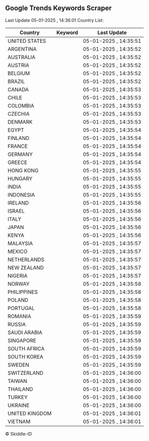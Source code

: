 
## Google Trends Keywords Scraper

Last Update 05-01-2025 , 14:36:01
Country List:

| Country | Keyword | Last Update |
| --- | --- | --- |
| UNITED STATES |  | 05-01-2025 , 14:35:51 |
| ARGENTINA |  | 05-01-2025 , 14:35:52 |
| AUSTRALIA |  | 05-01-2025 , 14:35:52 |
| AUSTRIA |  | 05-01-2025 , 14:35:52 |
| BELGIUM |  | 05-01-2025 , 14:35:52 |
| BRAZIL |  | 05-01-2025 , 14:35:52 |
| CANADA |  | 05-01-2025 , 14:35:53 |
| CHILE |  | 05-01-2025 , 14:35:53 |
| COLOMBIA |  | 05-01-2025 , 14:35:53 |
| CZECHIA |  | 05-01-2025 , 14:35:53 |
| DENMARK |  | 05-01-2025 , 14:35:53 |
| EGYPT |  | 05-01-2025 , 14:35:54 |
| FINLAND |  | 05-01-2025 , 14:35:54 |
| FRANCE |  | 05-01-2025 , 14:35:54 |
| GERMANY |  | 05-01-2025 , 14:35:54 |
| GREECE |  | 05-01-2025 , 14:35:54 |
| HONG KONG |  | 05-01-2025 , 14:35:55 |
| HUNGARY |  | 05-01-2025 , 14:35:55 |
| INDIA |  | 05-01-2025 , 14:35:55 |
| INDONESIA |  | 05-01-2025 , 14:35:55 |
| IRELAND |  | 05-01-2025 , 14:35:56 |
| ISRAEL |  | 05-01-2025 , 14:35:56 |
| ITALY |  | 05-01-2025 , 14:35:56 |
| JAPAN |  | 05-01-2025 , 14:35:56 |
| KENYA |  | 05-01-2025 , 14:35:56 |
| MALAYSIA |  | 05-01-2025 , 14:35:57 |
| MEXICO |  | 05-01-2025 , 14:35:57 |
| NETHERLANDS |  | 05-01-2025 , 14:35:57 |
| NEW ZEALAND |  | 05-01-2025 , 14:35:57 |
| NIGERIA |  | 05-01-2025 , 14:35:57 |
| NORWAY |  | 05-01-2025 , 14:35:58 |
| PHILIPPINES |  | 05-01-2025 , 14:35:58 |
| POLAND |  | 05-01-2025 , 14:35:58 |
| PORTUGAL |  | 05-01-2025 , 14:35:58 |
| ROMANIA |  | 05-01-2025 , 14:35:59 |
| RUSSIA |  | 05-01-2025 , 14:35:59 |
| SAUDI ARABIA |  | 05-01-2025 , 14:35:59 |
| SINGAPORE |  | 05-01-2025 , 14:35:59 |
| SOUTH AFRICA |  | 05-01-2025 , 14:35:59 |
| SOUTH KOREA |  | 05-01-2025 , 14:35:59 |
| SWEDEN |  | 05-01-2025 , 14:35:59 |
| SWITZERLAND |  | 05-01-2025 , 14:36:00 |
| TAIWAN |  | 05-01-2025 , 14:36:00 |
| THAILAND |  | 05-01-2025 , 14:36:00 |
| TURKEY |  | 05-01-2025 , 14:36:00 |
| UKRAINE |  | 05-01-2025 , 14:36:00 |
| UNITED KINGDOM |  | 05-01-2025 , 14:36:01 |
| VIETNAM |  | 05-01-2025 , 14:36:01 |

© Skiddle-ID

